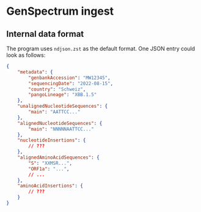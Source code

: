 # GenSpectrum ingest

## Internal data format

The program uses `ndjson.zst` as the default format. One JSON entry could look as follows:

```json
{
    "metadata": {
        "genbankAccession": "MW12345",
        "sequencingDate": "2022-08-15",
        "country": "Schweiz",
        "pangoLineage": "XBB.1.5"
    },
    "unalignedNucleotideSequences": {
        "main": "AATTCC..."
    },
    "alignedNucleotideSequences": {
        "main": "NNNNNAATTCC..."
    },
    "nucleotideInsertions": {
        // ???
    },
    "alignedAminoAcidSequences": {
        "S": "XXMSR...",
        "ORF1a": "...",
        // ...
    },
    "aminoAcidInsertions": {
        // ???
    }
}
```
